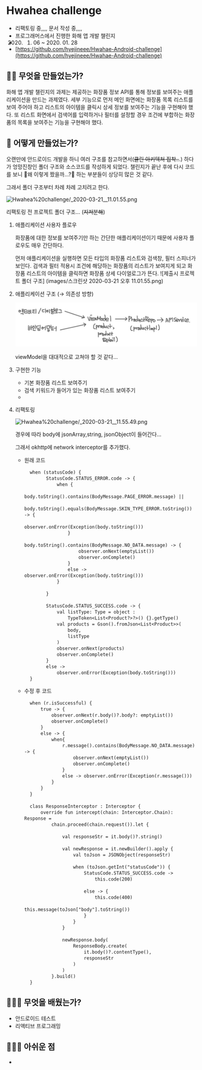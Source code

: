 # Hwahea challenge

- 리팩토링 중,,,, 문서 작성 중,,,,
- 프로그래머스에서 진행한 화해 앱 개발 챌린지
- 2020. 01. 06 ~ 2020. 01. 28
- [https://github.com/hyejineee/Hwahae-Android-challenge](https://github.com/hyejineee/Hwahae-Android-challenge)

## 🙌🏻 무엇을 만들었는가?

화해 앱 개발 챌린지의 과제는 제공하는 화장품 정보 API를 통해 정보를 보여주는 애플리케이션을 만드는 과제였다. 세부 기능으로 먼저 메인 화면에는 화장품 목록 리스트를 보여 주어야 하고 리스트의 아이템을 클릭시 상세 정보를 보여주는 기능을 구현해야 했다. 또 리스트 화면에서 검색어를 입력하거나 필터를 설정할 경우 조건에 부합하는 화장품의 목록을 보여주는 기능을 구현해야 했다.  

## 🤔 어떻게 만들었는가?

오랜만에 안드로이드 개발을 하니 여러 구조를 참고하면서(~~클린 아키텍처 집착..~~.) 하다가  엉망진창인 폴더 구조와 소스코드를 작성하게 되었다. 챌린지가 끝난 후에 다시 코드를 보니 🤭왜 이렇게 짰을까...?🤭 하는 부분들이 상당히 많은 것 같다. 

그래서 폴더 구조부터 차례 차례 고치려고 한다. 

![Hwahea%20challenge/_2020-03-21__11.01.55.png](Hwahea%20challenge/_2020-03-21__11.01.55.png)

리팩토링 전 프로젝트 폴더 구조... (~~지저분해~~)

1. 애플리케이션 사용자 플로우 

    화장품에 대한 정보를 보여주기만 하는 간단한 애플리케이션이기 때문에 사용자 플로우도 매우 간단하다. 

    먼저 애플리케이션을 실행하면 모든 타입의 화장품 리스트와 검색창, 필터 스피너가 보인다. 검색과 필터 적용시 조건에 해당하는 화장품의 리스트가 보여지게 되고 화장품 리스트의 아이템을 클릭하면 화장품 상세 다이얼로그가 뜬다.
    ![제출시 프로젝트 폴더 구조] (images/스크린샷 2020-03-21 오후 11.01.55.png)

2. 애플리케이션 구조 (→ 의존성 방향)

    ![Hwahea%20challenge/IMG_64E765B8AF2C-1.jpeg](images/IMG_64E765B8AF2C-1.jpeg)

    viewModel을 대대적으로 고쳐야 할 것 같다...

3. 구현한 기능
    - 기본 화장품 리스트 보여주기
    - 검색 키워드가 들어가 있는 화장품 리스트 보여주기
    - 
4. 리팩토링 

    ![Hwahea%20challenge/_2020-03-21__11.55.49.png](images/_2020-03-21__11.55.49.png)

    경우에 따라 body에 jsonArray,string, jsonObject이 들어간다... 

    그래서 okhttp에 network interceptor를 추가했다. 

    - 원래 코드

            when (statusCode) {
            	  StatusCode.STATUS_ERROR.code -> {
            	      when {
            	          body.toString().contains(BodyMessage.PAGE_ERROR.message) ||
            	                  body.toString().equals(BodyMessage.SKIN_TYPE_ERROR.toString()) -> {
            	              observer.onError(Exception(body.toString()))
            	          }
            	          body.toString().contains(BodyMessage.NO_DATA.message) -> {
            	              observer.onNext(emptyList())
            	              observer.onComplete()
            	          }
            	          else -> observer.onError(Exception(body.toString()))
            	      }
            	
            	  }
            
            	  StatusCode.STATUS_SUCCESS.code -> {
            	      val listType: Type = object :
            	          TypeToken<List<Product?>?>() {}.getType()
            	      val products = Gson().fromJson<List<Product>>(
            	          body,
            	          listType
            	      )
            	      observer.onNext(products)
            	      observer.onComplete()
            	  }
            	  else ->
            	      observer.onError(Exception(body.toString()))
            }

    - 수정 후 코드

            when (r.isSuccessful) {
                true -> {
                    observer.onNext(r.body()?.body?: emptyList())
                    observer.onComplete()
                }
                else -> {
                    when{
                        r.message().contains(BodyMessage.NO_DATA.message) -> {
                            observer.onNext(emptyList())
                            observer.onComplete()
                        }
                        else -> observer.onError(Exception(r.message()))
                    }
                }
            }

            class ResponseInterceptor : Interceptor {
                override fun intercept(chain: Interceptor.Chain): Response =
                    chain.proceed(chain.request()).let {
            
                        val responseStr = it.body()?.string()
            
                        val newResponse = it.newBuilder().apply {
                            val toJson = JSONObject(responseStr)
            
                            when (toJson.getInt("statusCode")) {
                                StatusCode.STATUS_SUCCESS.code ->
                                    this.code(200)
            
                                else -> {
                                    this.code(400)
                                    this.message(toJson["body"].toString())
                                }
                            }
                        }
            
                        newResponse.body(
                            ResponseBody.create(
                                it.body()?.contentType(),
                                responseStr
                            )
                        )
                    }.build()
            }

## 🙋🏻‍♀️ 무엇을 배웠는가?

- 안드로이드 테스트
- 리액티브 프로그래밍

## 🤦🏻‍♀️ 아쉬운 점

-